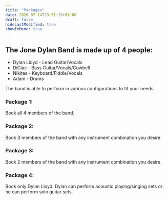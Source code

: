 ```yaml
---
title: "Packages"
date: 2020-07-14T23:51:13+01:00
draft: false
hideLastModified: true
showInMenu: true
---
```

## The Jone Dylan Band is made up of 4 people:
 - Dylan Lloyd - Lead Guitar/Vocals
 - DiGiac - Bass Guitar/Vocals/Cowbell
 - Nikitas - Keyboard/Fiddle/Vocals
 - Adam - Drums


The band is able to perform in various configurations to fit your needs.
​

### Package 1:
Book all 4 members of the band.
​

### Package 2:
Book 3 members of the band with any instrument combination you desire.
​
### Package 3:
Book 2 members of the band with any instrument combination you desire.
​
### Package 4:
Book only Dylan Lloyd.  Dylan can perform acoustic playing/singing sets or he can perform solo guitar sets.
